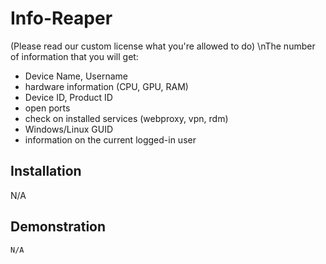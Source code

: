 # Info-Reaper
(Please read our custom license what you're allowed to do)
\nThe number of information that you will get:
- Device Name, Username
- hardware information (CPU, GPU, RAM)
- Device ID, Product ID
- open ports
- check on installed services (webproxy, vpn, rdm)
- Windows/Linux GUID
- information on the current logged-in user


## Installation
N/A

## Demonstration
```
N/A
```

